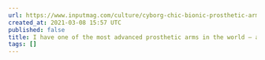 ```yaml
---
url: https://www.inputmag.com/culture/cyborg-chic-bionic-prosthetic-arm-sucks
created_at: 2021-03-08 15:57 UTC
published: false
title: I have one of the most advanced prosthetic arms in the world — and I hate it
tags: []
---
```



